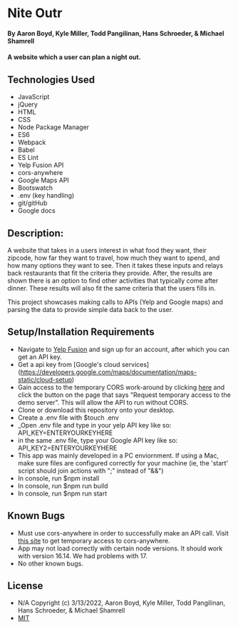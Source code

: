 

# Nite Outr

#### By Aaron Boyd, Kyle Miller, Todd Pangilinan, Hans Schroeder, & Michael Shamrell

#### A website which a user can plan a night out.

## Technologies Used

* JavaScript
* jQuery
* HTML
* CSS
* Node Package Manager
* ES6
* Webpack
* Babel
* ES Lint
* Yelp Fusion API
* cors-anywhere
* Google Maps API
* Bootswatch
* .env (key handling)
* git/gitHub
* Google docs

## Description:

A website that takes in a users interest in what food they want, their zipcode, how far they want to travel, how much they want to spend, and how many options they want to see. Then it takes these inputs and relays back restaurants that fit the criteria they provide. After, the results are shown there is an option to find other activities that typically come after dinner. These results will also fit the same criteria that the users fills in. 

This project showcases making calls to APIs (Yelp and Google maps) and parsing the data to provide simple data back to the user.

## Setup/Installation Requirements
* Navigate to [Yelp Fusion](https://fusion.yelp.com/) and sign up for an account, after which you can get an API key.
* Get a api key from [Google's cloud services] (https://developers.google.com/maps/documentation/maps-static/cloud-setup)
* Gain access to the temporary CORS work-around by clicking [here](https://cors-anywhere.herokuapp.com/corsdemo) and click the button on the page that says "Request temporary access to the demo server". This will allow the API to run without CORS. 
* Clone or download this repository onto your desktop.
* Create a .env file with $touch .env
* _Open .env file and type in your yelp API key like so: API_KEY=ENTERYOURKEYHERE
* in the same .env file, type your Google API key like so: API_KEY2=ENTERYOURKEYHERE
* This app was mainly developed in a PC enviornment. If using a Mac, make sure files are configured correctly for your machine (ie, the 'start' script should join actions with ";" instead of "&&")
* In console, run $npm install
* In console, run $npm run build
* In console, run $npm run start

## Known Bugs

- Must use cors-anywhere in order to successfully make an API call. Visit [this site](https://cors-anywhere.herokuapp.com/corsdemo) to get temporary access to cors-anywhere.
- App may not load correctly with certain node versions. It should work with version 16.14. We had problems with 17.
- No other known bugs.

## License

- N/A Copyright (c) 3/13/2022, Aaron Boyd, Kyle Miller, Todd Pangilinan, Hans Schroeder, & Michael Shamrell
- [MIT](https://opensource.org/licenses/MIT)